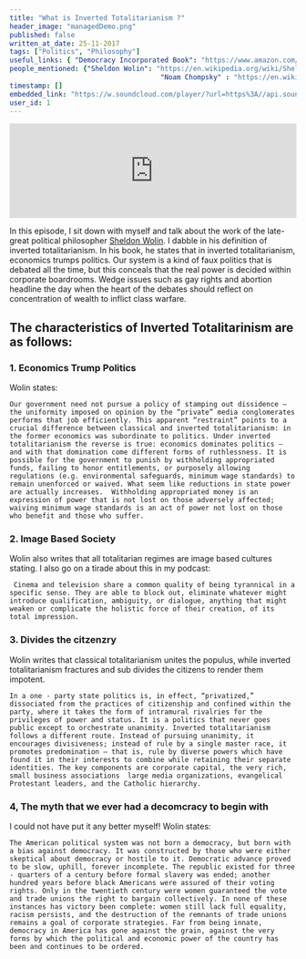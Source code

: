 ```yaml
---
title: "What is Inverted Totalitarianism ?"
header_image: "managedDemo.png"
published: false
written_at_date: 25-11-2017
tags: ["Politics", "Philosophy"]
useful_links: { "Democracy Incorporated Book": "https://www.amazon.com/Democracy-Incorporated-Managed-Inverted-Totalitarianism/dp/069114589X" }
people_mentioned: {"Sheldon Wolin": "https://en.wikipedia.org/wiki/Sheldon_Wolin",
									 "Noam Chompsky" : "https://en.wikipedia.org/wiki/Noam_Chomsky" }
timestamp: []
embedded_link: "https://w.soundcloud.com/player/?url=https%3A//api.soundcloud.com/tracks/332969831"
user_id: 1
---
```

<iframe width="100%" height="166" scrolling="no" frameborder="no" src="https://w.soundcloud.com/player/?url=https%3A//api.soundcloud.com/tracks/332969831&amp;color=%23ff5500&amp;auto_play=false&amp;hide_related=false&amp;show_comments=true&amp;show_user=true&amp;show_reposts=false&amp;show_teaser=true"></iframe>

In this episode, I sit down with myself and talk about the work of the late-great political philosopher [Sheldon Wolin](https://en.wikipedia.org/wiki/Sheldon_Wolin).  I dabble in his definition of inverted totalitarianism.  In his book, he states that in inverted totalitarianism, economics trumps politics.  Our system is a kind of faux politics that is debated all the time, but this conceals that the real power is decided within corporate boardrooms.  Wedge issues such as gay rights and abortion headline the day when the heart of the debates should reflect on concentration of wealth to inflict class warfare.  


## The characteristics of Inverted Totalitarinism are as follows:



### 1. Economics Trump Politics
Wolin states:

``` text
Our government need not pursue a policy of stamping out dissidence — the uniformity imposed on opinion by the “private” media conglomerates performs that job efficiently. This apparent “restraint” points to a crucial difference between classical and inverted totalitarianism: in the former economics was subordinate to politics. Under inverted totalitarianism the reverse is true: economics dominates politics — and with that domination come different forms of ruthlessness. It is possible for the government to punish by withholding appropriated funds, failing to honor entitlements, or purposely allowing regulations (e.g. environmental safeguards, minimum wage standards) to remain unenforced or waived. What seem like reductions in state power are actually increases.  Withholding appropriated money is an expression of power that is not lost on those adversely affected; waiving minimum wage standards is an act of power not lost on those who benefit and those who suffer.
```




### 2. Image Based Society
Wolin also writes that all totalitarian regimes are image based cultures stating.  I also go on a tirade about this in my podcast:

``` text
 Cinema and television share a common quality of being tyrannical in a specific sense. They are able to block out, eliminate whatever might introduce qualification, ambiguity, or dialogue, anything that might weaken or complicate the holistic force of their creation, of its total impression.
```


### 3. Divides the citzenzry
Wolin writes that classical totalitarianism unites the populus, while inverted totalitarianism fractures and sub divides the citizens to render them impotent.

``` text
In a one - party state politics is, in effect, “privatized,” dissociated from the practices of citizenship and confined within the party, where it takes the form of intramural rivalries for the privileges of power and status. It is a politics that never goes public except to orchestrate unanimity. Inverted totalitarianism follows a different route. Instead of pursuing unanimity, it encourages divisiveness; instead of rule by a single master race, it promotes predomination — that is, rule by diverse powers which have found it in their interests to combine while retaining their separate identities. The key components are corporate capital, the very rich, small business associations  large media organizations, evangelical Protestant leaders, and the Catholic hierarchy.
```


### 4,  The myth that we ever had a decomcracy to begin with
I could not have put it any better myself!  Wolin states:

``` text
The American political system was not born a democracy, but born with a bias against democracy. It was constructed by those who were either skeptical about democracy or hostile to it. Democratic advance proved to be slow, uphill, forever incomplete. The republic existed for three - quarters of a century before formal slavery was ended; another hundred years before black Americans were assured of their voting rights. Only in the twentieth century were women guaranteed the vote and trade unions the right to bargain collectively. In none of these instances has victory been complete: women still lack full equality, racism persists, and the destruction of the remnants of trade unions remains a goal of corporate strategies. Far from being innate, democracy in America has gone against the grain, against the very forms by which the political and economic power of the country has been and continues to be ordered.
```



